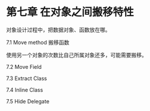 # 第七章 在对象之间搬移特性

对象设计过程中，把数据对象、函数放在哪。

7.1 Move method 搬移函数

使用另一个对象的次数比自己所属对象还多，可能需要搬移。

7.2 Move Field

7.3 Extract Class

7.4 Inline Class

7.5 Hide Delegate

